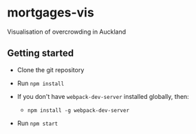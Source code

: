 # mortgages-vis
Visualisation of overcrowding in Auckland



## Getting started

- Clone the git repository

- Run `npm install`

- If you don't have `webpack-dev-server` installed globally, then:
  - `npm install -g webpack-dev-server`

- Run `npm start`
